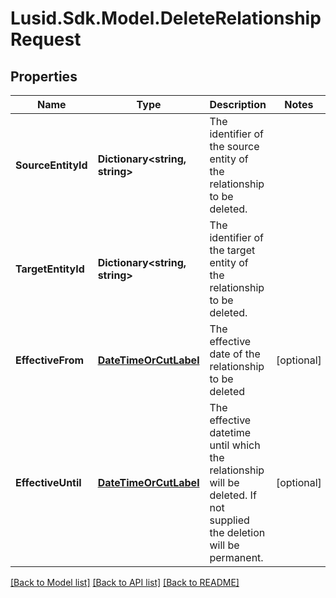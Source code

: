 # Lusid.Sdk.Model.DeleteRelationshipRequest

## Properties

Name | Type | Description | Notes
------------ | ------------- | ------------- | -------------
**SourceEntityId** | **Dictionary&lt;string, string&gt;** | The identifier of the source entity of the relationship to be deleted. | 
**TargetEntityId** | **Dictionary&lt;string, string&gt;** | The identifier of the target entity of the relationship to be deleted. | 
**EffectiveFrom** | [**DateTimeOrCutLabel**](DateTimeOrCutLabel.md) | The effective date of the relationship to be deleted | [optional] 
**EffectiveUntil** | [**DateTimeOrCutLabel**](DateTimeOrCutLabel.md) | The effective datetime until which the relationship will be deleted. If not supplied the deletion will be permanent. | [optional] 

[[Back to Model list]](../README.md#documentation-for-models) [[Back to API list]](../README.md#documentation-for-api-endpoints) [[Back to README]](../README.md)

